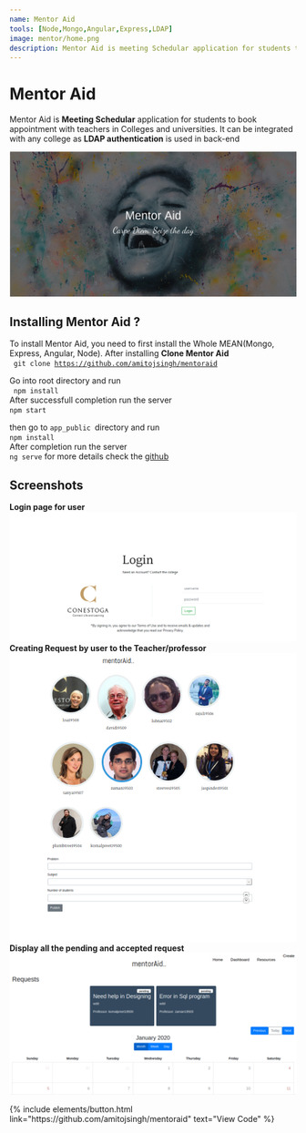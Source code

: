 ```yaml
---
name: Mentor Aid
tools: [Node,Mongo,Angular,Express,LDAP]
image: mentor/home.png
description: Mentor Aid is meeting Schedular application for students to book appointment with teachers in Colleges and universities. It can be integrated with any college as LDAP authentication is used in back-end.
---
```


# Mentor Aid

Mentor Aid is **Meeting Schedular** application for students to book appointment with teachers in Colleges and universities. It can be integrated with any college as **LDAP authentication** is used in back-end

[github]: https://github.com/amitojsingh/mentoraid
![preview](../assets/images/mentor/home.png)
## Installing Mentor Aid ?
To install Mentor Aid, you need to first install the Whole MEAN(Mongo, Express, Angular, Node).
After installing
<b> Clone Mentor Aid </b>  
<code> git clone https://github.com/amitojsingh/mentoraid </code>  

Go into root directory and run  
<code> npm install</code>  
After successfull completion run the server  
<code>npm start</code>  

then go to <code>app_public </code>directory and run  
<code>npm install</code>  
After completion run the server  
<code>ng serve</code>
for more details check the [github]
## Screenshots
**Login page for user**
![login](../assets/images/mentor/2.png)
**Creating Request by user to the Teacher/professor**
![create](../assets/images/mentor/1.png)
**Display all the pending and accepted request**
![display](../assets/images/mentor/3.png)

<p class="text-center">
{% include elements/button.html link="https://github.com/amitojsingh/mentoraid" text="View Code" %}
</p>